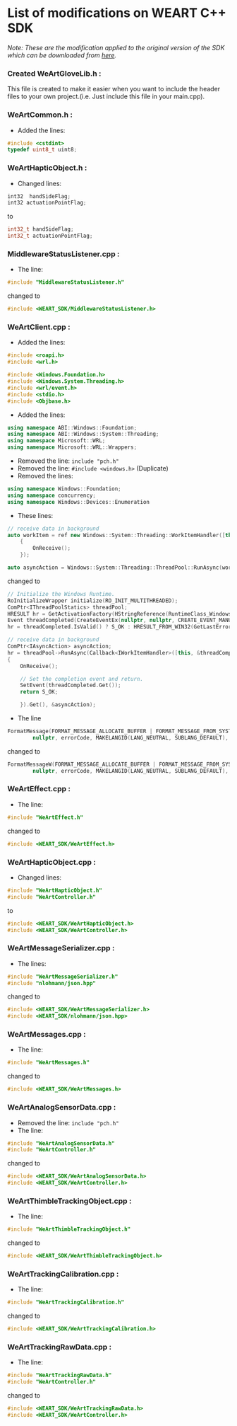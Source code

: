 # List of modifications on WEART C++ SDK
_Note: These are the modification applied to the original version of the SDK which can be downloaded from [here](https://github.com/ami-iit/WEART-SDK-Cpp)._

### Created WeArtGloveLib.h :
This file is created to make it easier when you want to include the header files to your own project.(i.e. Just include this file in your main.cpp).

### WeArtCommon.h :
- Added the lines: 
```c++
#include <cstdint>   
typedef uint8_t uint8;  
```

### WeArtHapticObject.h :
- Changed lines:

```c++
int32  handSideFlag;
int32 actuationPointFlag;
```
to 
```c++
int32_t handSideFlag;
int32_t actuationPointFlag;
```

### MiddlewareStatusListener.cpp :
- The line:
```c++
#include "MiddlewareStatusListener.h"
```
changed to 
```c++
#include <WEART_SDK/MiddlewareStatusListener.h>
```

### WeArtClient.cpp :
- Added the lines:
```c++
#include <roapi.h>
#include <wrl.h>

#include <Windows.Foundation.h>
#include <Windows.System.Threading.h>
#include <wrl/event.h>
#include <stdio.h>
#include <Objbase.h>
```
- Added the lines:
```c++
using namespace ABI::Windows::Foundation;
using namespace ABI::Windows::System::Threading;
using namespace Microsoft::WRL;
using namespace Microsoft::WRL::Wrappers;
```
- Removed the line: `include "pch.h"`
- Removed the line: `#include <windows.h>` (Duplicate)
- Removed the lines:
```c++
using namespace Windows::Foundation;
using namespace concurrency;  
using namespace Windows::Devices::Enumeration
```

- These lines: 
```c++
// receive data in background 
auto workItem = ref new Windows::System::Threading::WorkItemHandler([this](IAsyncAction^ workItem)
    {
        OnReceive();
    });

auto asyncAction = Windows::System::Threading::ThreadPool::RunAsync(workItem);
```
changed to
```c++
// Initialize the Windows Runtime.
RoInitializeWrapper initialize(RO_INIT_MULTITHREADED);
ComPtr<IThreadPoolStatics> threadPool;
HRESULT hr = GetActivationFactory(HStringReference(RuntimeClass_Windows_System_Threading_ThreadPool).Get(), &threadPool);
Event threadCompleted(CreateEventEx(nullptr, nullptr, CREATE_EVENT_MANUAL_RESET, WRITE_OWNER | EVENT_ALL_ACCESS));
hr = threadCompleted.IsValid() ? S_OK : HRESULT_FROM_WIN32(GetLastError());

// receive data in background
ComPtr<IAsyncAction> asyncAction;
hr = threadPool->RunAsync(Callback<IWorkItemHandler>([this, &threadCompleted](IAsyncAction* asyncAction) -> HRESULT
{
    OnReceive();

    // Set the completion event and return.
    SetEvent(threadCompleted.Get());
    return S_OK;

    }).Get(), &asyncAction);
```
- The line 
```c++
FormatMessage(FORMAT_MESSAGE_ALLOCATE_BUFFER | FORMAT_MESSAGE_FROM_SYSTEM | FORMAT_MESSAGE_IGNORE_INSERTS,
		nullptr, errorCode, MAKELANGID(LANG_NEUTRAL, SUBLANG_DEFAULT), reinterpret_cast<LPWSTR>(&errorBuffer), 0, nullptr);
```
changed to 
```c++
FormatMessageW(FORMAT_MESSAGE_ALLOCATE_BUFFER | FORMAT_MESSAGE_FROM_SYSTEM | FORMAT_MESSAGE_IGNORE_INSERTS,
		nullptr, errorCode, MAKELANGID(LANG_NEUTRAL, SUBLANG_DEFAULT), reinterpret_cast<LPWSTR>(&errorBuffer), 0, nullptr);
```

### WeArtEffect.cpp :
- The line:
```c++
#include "WeArtEffect.h"
```
changed to 
```c++
#include <WEART_SDK/WeArtEffect.h>
```

### WeArtHapticObject.cpp :
- Changed lines:
```c++
#include "WeArtHapticObject.h"
#include "WeArtController.h"
```
to 
```c++
#include <WEART_SDK/WeArtHapticObject.h>
#include <WEART_SDK/WeArtController.h>
```

### WeArtMessageSerializer.cpp :
- The lines:
```c++
#include "WeArtMessageSerializer.h"
#include "nlohmann/json.hpp"
```
changed to 
```c++
#include <WEART_SDK/WeArtMessageSerializer.h>
#include <WEART_SDK/nlohmann/json.hpp>
```

### WeArtMessages.cpp :
- The line:
```c++
#include "WeArtMessages.h"
```
changed to 
```c++
#include <WEART_SDK/WeArtMessages.h>
```

### WeArtAnalogSensorData.cpp :
- Removed the line: `include "pch.h"`
- The line:
```c++
#include "WeArtAnalogSensorData.h"
#include "WeArtController.h"
```
changed to 
```c++
#include <WEART_SDK/WeArtAnalogSensorData.h>
#include <WEART_SDK/WeArtController.h>
```

### WeArtThimbleTrackingObject.cpp :
- The line:
```c++
#include "WeArtThimbleTrackingObject.h"
```
changed to 
```c++
#include <WEART_SDK/WeArtThimbleTrackingObject.h>
```

### WeArtTrackingCalibration.cpp :
- The line:
```c++
#include "WeArtTrackingCalibration.h"
```
changed to 
```c++
#include <WEART_SDK/WeArtTrackingCalibration.h>
```
### WeArtTrackingRawData.cpp :
- The line:
```c++
#include "WeArtTrackingRawData.h"
#include "WeArtController.h"
```
changed to 
```c++
#include <WEART_SDK/WeArtTrackingRawData.h>
#include <WEART_SDK/WeArtController.h>
```
